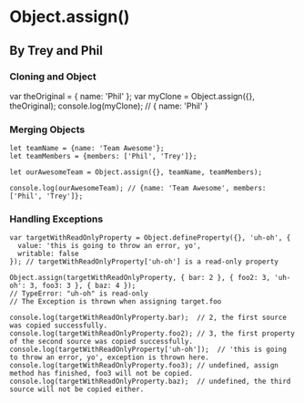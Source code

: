 # Object.assign()

## By Trey and Phil

### Cloning and Object

var theOriginal = { name: 'Phil' };
var myClone = Object.assign({}, theOriginal);
console.log(myClone); // { name: 'Phil' }

### Merging Objects

```
let teamName = {name: 'Team Awesome'};
let teamMembers = {members: ['Phil', 'Trey']};

let ourAwesomeTeam = Object.assign({}, teamName, teamMembers);

console.log(ourAwesomeTeam); // {name: 'Team Awesome', members: ['Phil', 'Trey']};
```

### Handling Exceptions

```
var targetWithReadOnlyProperty = Object.defineProperty({}, 'uh-oh', {
  value: 'this is going to throw an error, yo',
  writable: false
}); // targetWithReadOnlyProperty['uh-oh'] is a read-only property

Object.assign(targetWithReadOnlyProperty, { bar: 2 }, { foo2: 3, 'uh-oh': 3, foo3: 3 }, { baz: 4 });
// TypeError: "uh-oh" is read-only
// The Exception is thrown when assigning target.foo

console.log(targetWithReadOnlyProperty.bar);  // 2, the first source was copied successfully.
console.log(targetWithReadOnlyProperty.foo2); // 3, the first property of the second source was copied successfully.
console.log(targetWithReadOnlyProperty['uh-oh']);  // 'this is going to throw an error, yo', exception is thrown here.
console.log(targetWithReadOnlyProperty.foo3); // undefined, assign method has finished, foo3 will not be copied.
console.log(targetWithReadOnlyProperty.baz);  // undefined, the third source will not be copied either.
```